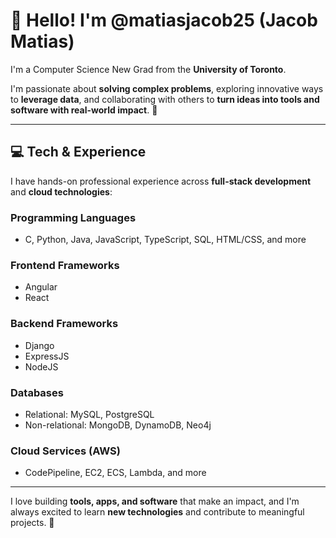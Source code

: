 # 👋 Hello! I'm @matiasjacob25 (Jacob Matias)

I'm a Computer Science New Grad from the **University of Toronto**.  

I'm passionate about **solving complex problems**, exploring innovative ways to **leverage data**, and collaborating with others to **turn ideas into tools and software with real-world impact**. 🚀

---

## 💻 Tech & Experience

I have hands-on professional experience across **full-stack development** and **cloud technologies**:

### Programming Languages
- C, Python, Java, JavaScript, TypeScript, SQL, HTML/CSS, and more
  
### Frontend Frameworks
- Angular  
- React  

### Backend Frameworks
- Django  
- ExpressJS
- NodeJS

### Databases
- Relational: MySQL, PostgreSQL  
- Non-relational: MongoDB, DynamoDB, Neo4j  

### Cloud Services (AWS)
- CodePipeline, EC2, ECS, Lambda, and more   

---

I love building **tools, apps, and software** that make an impact, and I'm always excited to learn **new technologies** and contribute to meaningful projects. 🌟
